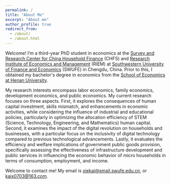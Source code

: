 ```yaml
---
permalink: /
title: "About Me"
excerpt: "About me"
author_profile: true
redirect_from: 
  - /about/
  - /about.html
---
```


Welcome! I’m a third-year PhD student in economics at the [Survey and Research Center for China Household Finance](https://chfs.swufe.edu.cn/) (CHFS) and [Research Institute of Economics and Management](https://riem.swufe.edu.cn/) (RIEM) at [Southwestern University of Finance and Economics](https://www.swufe.edu.cn/) (SWUFE) in Chengdu, China. Prior to this, I obtained my bachelor's degree in economics from the [School of Economics at Henan University](http://jjxy.henu.edu.cn/).

My research interests encompass labor economics, family economics, development economics, and public economics. My current research focuses on three aspects. First, it explores the consequences of human capital investment, skills mismatch, and enhancements in economic activities, while considering the influence of industrial and educational policies, particularly in optimizing the allocation efficiency of STEM (Science, Technology, Engineering, and Mathematics) human capital. Second, it examines the impact of the digital revolution on households and businesses, with a particular focus on the inclusivity of digital technology compared to previous technological advancements. Lastly, it evaluates the efficiency and welfare implications of government public goods provision, specifically assessing the effectiveness of infrastructure development and public services in influencing the economic behavior of micro households in terms of consumption, employment, and income.

Welcome to contact me! My email is xiekai@smail.swufe.edu.cn, or kaix0703@163.com.
